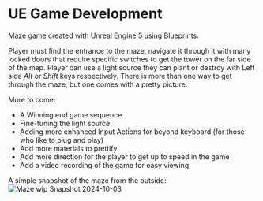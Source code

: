 # UE Game Development
 Maze game created with Unreal Engine 5 using Blueprints.

 Player must find the entrance to the maze, navigate it through it with many locked doors that require specific switches to get the tower on the far side of the map. Player can use a light source they can plant or destroy with Left side _Alt_ or _Shift_ keys respectively. There is more than one way to get through the maze, but one comes with a pretty picture.


More to come:
* A Winning end game sequence
* Fine-tuning the light source
* Adding more enhanced Input Actions for beyond keyboard (for those who like to plug and play)
* Add more materials to prettify
* Add more direction for the player to get up to speed in the game
* Add a video recording of the game for easy viewing

A simple snapshot of the maze from the outside:
![Maze wip Snapshot 2024-10-03](https://github.com/user-attachments/assets/84535e31-236c-4a19-a39c-c2a9ad90f8dc)

